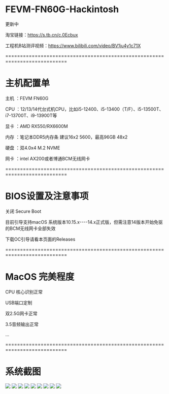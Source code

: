 # FEVM-FN60G-Hackintosh

更新中

淘宝链接：https://s.tb.cn/c.0Ecbux

工程机B站测评视频：https://www.bilibili.com/video/BV1ju4y1c71X



===========================================================================
# 主机配置单
主机 ：FEVM FN60G

CPU ：12/13/14代台式机CPU，比如i5-12400、i5-13400（T/F）、i5-13500T、i7-13700T、i9-13900T等

显卡 ：AMD RX550/RX6600M

内存 ：笔记本DDR5内存条 建议16x2 5600，最高96GB 48x2 

硬盘 ：双4.0x4 M.2 NVME

网卡 ：intel AX200或者博通BCM无线网卡

===========================================================================
# BIOS设置及注意事项

关闭 Secure Boot

目前引导支持macOS 系统版本10.15.x----14.x正式版，但需注意14版本开始免驱的BCM无线网卡全部失效

下载OC引导请看本页面的Releases

===========================================================================

# MacOS 完美程度

CPU 核心识别正常

USB端口定制

双2.5G网卡正常

3.5音频输出正常

...

===========================================================================

# 系统截图


![](https://github.com/Xmingbai/FEVM-FN60G-Hackintosh/blob/main/FN60g-1.png)
![](https://github.com/Xmingbai/FEVM-FN60G-Hackintosh/blob/main/FN60G-CPU.png)
![](https://github.com/Xmingbai/FEVM-FN60G-Hackintosh/blob/main/FN60G-6600.png)
![](https://github.com/Xmingbai/FEVM-FN60G-Hackintosh/blob/main/FN60G-ETH.png)
![](https://github.com/Xmingbai/FEVM-FN60G-Hackintosh/blob/main/FN60G-AU.png)
![](https://github.com/Xmingbai/FEVM-FN60G-Hackintosh/blob/main/FN60G-WIFI.png)
![](https://github.com/Xmingbai/FEVM-FN60G-Hackintosh/blob/main/FN60G-BT.png)
![](https://github.com/Xmingbai/FEVM-FN60G-Hackintosh/blob/main/FN60G-2.png)
![](https://github.com/Xmingbai/FEVM-FN60G-Hackintosh/blob/main/FN60G-3.png)
